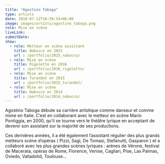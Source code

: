 ```yaml
---
title: "Agostino Taboga"
type: artists
date: 2018-07-12T16:59:54+06:00
image: images/artists/agostino_taboga.png
role: Mise en scène
liveLink: 
submitDate: 
show:
  - role: Metteur en scène assistant
    title: Nabucco en 2025
    url : /portfolio/2025_nabucco/
  - role: Mise en scène
    title: Rigoletto en 2016
    url : /portfolio/2016_rigoletto/
  - role: Mise en scène
    title: Turandot en 2015
    url : /portfolio/2015_turandot/
  - role: Mise en scène
    title: Nabucco en 2014
    url : /portfolio/2014_nabucco/
---
```


Agostino Taboga débute sa carrière artistique comme danseur et comme mime en Italie. C’est en collaborant avec le metteur en scène Mario Pontiggia, en 2000, qu’il se tourne vers le théâtre lyrique en acceptant de devenir son assistant sur la majorité de ses productions.

Ces dernières années, il a  été également l’assistant régulier des plus grands metteurs scène d’opéras ( Pizzi, Sagi, De Tomasi,  Stefanutti, Gasparon ) et a collaboré avec les plus grandes scènes lyriques : arènes de Vérone, festival  de Macerata, opéras de Rome, Florence, Venise, Cagliari, Pise, Las Palmas, Oviedo, Valladolid, Toulouse...

